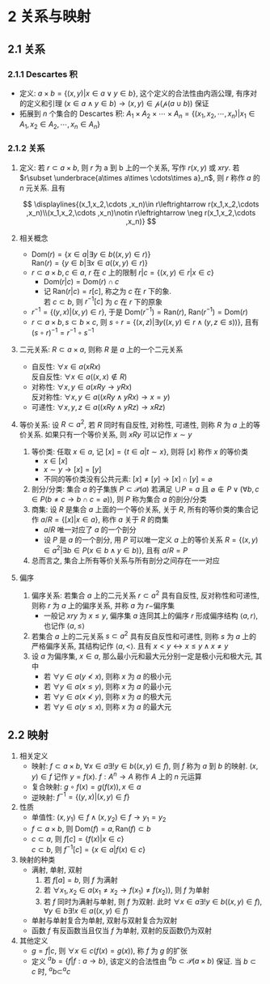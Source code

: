 # 2 关系与映射

## 2.1 关系
### 2.1.1 Descartes 积
- 定义: $a\times b=\{(x,y)|x\in a \vee y\in b\}$, 这个定义的合法性由内涵公理, 有序对的定义和引理 $(x\in a \wedge y\in b)\to (x,y)\in \mathcal{p}(\mathcal{p}(a\cup b))$ 保证
- 拓展到 $n$ 个集合的 $\mathrm{Descartes}$ 积: $A_1\times A_2\times \cdots \times A_n=\{(x_1,x_2,\cdots ,x_n)|x_1\in A_1,x_2\in A_2,\cdots ,x_n\in A_n\}$ 

### 2.1.2 关系
1. 定义: 若 $r\subset a\times b$, 则 $r$ 为 a 到 b 上的一个关系, 写作 $r(x,y)$ 或 $xry$. 若 $r\subset \underbrace{a\times a\times \cdots\times a}_n$, 则 $r$ 称作 $a$ 的 $n$ 元关系. 且有

    $$
    \displaylines{(x_1,x_2,\cdots ,x_n)\in r\leftrightarrow r(x_1,x_2,\cdots ,x_n)\\(x_1,x_2,\cdots ,x_n)\notin r\leftrightarrow \neg r(x_1,x_2,\cdots ,x_n)}
    $$

2. 相关概念
    - $\mathrm{Dom}(r)=\{x\in a|\exists y\in b((x,y)\in r)\}$  
      $\mathrm{Ran}(r)=\{y\in b|\exists x\in a((x,y)\in r)\}$
    - $r\subset a\times b,c\in a$, $r$ 在 $c$ 上的限制 $r|c=\{(x,y)\in r|x\in c\}$
        - $\mathrm{Dom}(r|c)=\mathrm{Dom}(r)\cap c$
        - 记 $\mathrm{Ran}(r|c)=r[c]$, 称之为 $c$ 在 $r$ 下的象.  
          若 $c\subset b$, 则 $r^{-1}[c]$ 为 $c$ 在 $r$ 下的原象
    - $r^{-1}=\{(y,x)|(x,y)\in r\}$, 于是 $\mathrm{Dom}(r^{-1})=\mathrm{Ran}(r)$, $\mathrm{Ran}(r^{-1})=\mathrm{Dom}(r)$
    - $r\subset a\times b,s\subset b\times c$, 则 $s\circ r=\{(x,z)|\exists y((x,y)\in r\wedge(y,z\in s))\}$, 且有 $(s\circ r)^{-1}=r^{-1}\circ s^{-1}$
3. 二元关系:  $R\subset a\times a$, 则称 $R$ 是 $a$ 上的一个二元关系
    - 自反性: $\forall x\in a(xRx)$  
      反自反性: $\forall x\in a((x,x)\notin R)$
    - 对称性: $\forall x,y\in a(xRy\to yRx)$  
      反对称性: $\forall x,y\in a((xRy\wedge yRx)\to x=y)$
    - 可递性: $\forall x,y,z\in a((xRy\wedge yRz)\to xRz)$
4. 等价关系: 设 $R\subset a^2$, 若 $R$ 同时有自反性, 对称性, 可递性, 则称 $R$ 为 $a$ 上的等价关系. 如果只有一个等价关系, 则 $xRy$ 可以记作 $x\sim y$
    1. 等价类: 任取 $x\in a$, 记 $[x]=\{t\in a|t\sim x\}$, 则将 $[x]$ 称作 $x$ 的等价类
        - $x\in [x]$
        - $x\sim y\to [x]=[y]$
        - 不同的等价类没有公共元素: $[x]\neq [y]\to [x]\cap [y]=\varnothing$
    2. 剖分/分类: 集合 $a$ 的子集族 $P\subset \mathcal{P}(a)$ 若满足 $\cup P=a$ 且 $\varnothing \notin P\vee(\forall b,c\in P(b\neq c\to b\cap c=\varnothing))$, 则 $P$ 称为集合 $a$ 的剖分/分类
    3. 商集: 设 $R$ 是集合 $a$ 上面的一个等价关系, 关于 $R$, 所有的等价类的集合记作 $a/R=\{[x]|x\in a\}$, 称作 $a$ 关于 $R$ 的商集
        - $a/R$ 唯一对应了 $a$ 的一个剖分
        - 设 $P$ 是 $a$ 的一个剖分, 用 $P$ 可以唯一定义 $a$ 上的等价关系 $R=\{(x,y)\in a^2|\exists b\in P(x\in b\wedge y\in b)\}$, 且有 $a/R=P$
    4. 总而言之, 集合上所有等价关系与所有剖分之间存在一一对应
5. 偏序
    1. 偏序关系: 若集合 $a$ 上的二元关系 $r\subset a^2$ 具有自反性, 反对称性和可递性, 则称 $r$ 为 $a$ 上的偏序关系, 并称 $a$ 为 $r-$偏序集
        - 一般记 $xry$ 为 $x\leqslant y$, 偏序集 $a$ 连同其上的偏序 $r$ 形成偏序结构 $\left< a,r\right>$, 也记作 $\left< a,\leqslant \right>$
    2. 若集合 $a$ 上的二元关系 $s\subset a^2$ 具有反自反性和可递性, 则称 $s$ 为 $a$ 上的严格偏序关系, 其结构记作 $\left< a,<\right>$. 且有 $x<y\leftrightarrow x\leqslant y\wedge x\neq y$
    3. 设 $a$ 为偏序集, $x\in a$, 那么最小元和最大元分别一定是极小元和极大元, 其中
        - 若 $\forall y\in a(y\nless x)$, 则称 $x$ 为 $a$ 的极小元
        - 若 $\forall y\in a(x\leqslant y)$, 则称 $x$ 为 $a$ 的最小元
        - 若 $\forall y\in a(x\nless y)$, 则称 $x$ 为 $a$ 的极大元
        - 若 $\forall y\in a(y\leqslant x)$, 则称 $x$ 为 $a$ 的最大元

## 2.2 映射
1. 相关定义
    - 映射: $f\subset a\times b$, $\forall x\in a\exists !y\in b((x,y)\in f)$, 则 $f$ 称为 $a$ 到 $b$ 的映射. $(x,y)\in f$ 记作 $y=f(x)$. $f:A^n\to A$ 称作 $A$ 上的 $n$ 元运算
    - 复合映射: $g\circ f(x)=g(f(x)), x\in a$
    - 逆映射: $f^{-1}=\{(y,x)|(x,y)\in f\}$
2. 性质
    - 单值性: $(x,y_1)\in f \wedge (x,y_2)\in f\to y_1=y_2$
    - $f\subset a\times b$, 则 $\mathrm{Dom}(f)=a, \mathrm{Ran}(f)\subset b$
    - $c\subset a$, 则 $f[c]=\{f(x)|x\in c\}$  
      $c\subset b$, 则 $f^{-1}[c]=\{x\in a|f(x)\in c\}$
3. 映射的种类
    - 满射, 单射, 双射
        1. 若 $f[a]=b$, 则 $f$ 为满射
        2. 若 $\forall x_1,x_2\in a(x_1\neq x_2\to f(x_1)\neq f(x_2))$, 则 $f$ 为单射
        3. 若 $f$ 同时为满射与单射, 则 $f$ 为双射. 此时 $\forall x\in a\exists !y\in b((x,y)\in f)$, $\forall y\in b\exists !x\in a((x,y)\in f)$
    - 单射与单射复合为单射, 双射与双射复合为双射
    - 函数 $f$ 有反函数当且仅当 $f$ 为单射, 双射的反函数仍为双射
4. 其他定义
    - $g=f|c$, 则 $\forall x\in c(f(x)=g(x))$, 称 $f$ 为 $g$ 的扩张
    - 定义 $^{a}b=\{f|f:a\to b\}$, 该定义的合法性由 $^{a}b\subset \mathcal{P}(a\times b)$ 保证. 当 $b\subset c$ 时, $^{a}b\subset ^{a}c$
